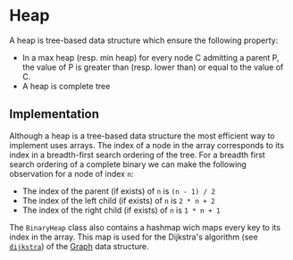 # Heap

A heap is tree-based data structure which ensure the following property:
* In a max heap (resp. min heap) for every node C admitting a parent P, the value of P is greater than (resp. lower than) or equal to the value of C.
* A heap is complete tree

## Implementation

Although a heap is a tree-based data structure the most efficient way to implement uses arrays. The index of a node in the array corresponds to its index in a breadth-first search ordering of the tree.
For a breadth first search ordering of a complete binary we can make the following observation for a node of index `n`:
* The index of the parent (if exists) of `n` is `(n - 1) / 2`
* The index of the left child (if exists) of `n` is `2 * n + 2`
* The index of the right child (if exists) of `n` is `1 * n + 1`

The `BinaryHeap` class also contains a hashmap wich maps every key to its index in the array. This map is used for the Dijkstra's algorithm (see [`dijkstra`](https://github.com/charlyalizadeh/MPRI_prerequisite/blob/master/Algorithmics/DataStructures/Graph/graphmatrix.hpp#L91)) of the [Graph](https://github.com/charlyalizadeh/MPRI_prerequisite/tree/master/Algorithmics/DataStructures/Graph) data structure.

